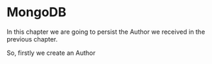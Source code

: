# MongoDB

In this chapter we are going to persist the Author we received in the previous chapter.

So, firstly we create an Author 




